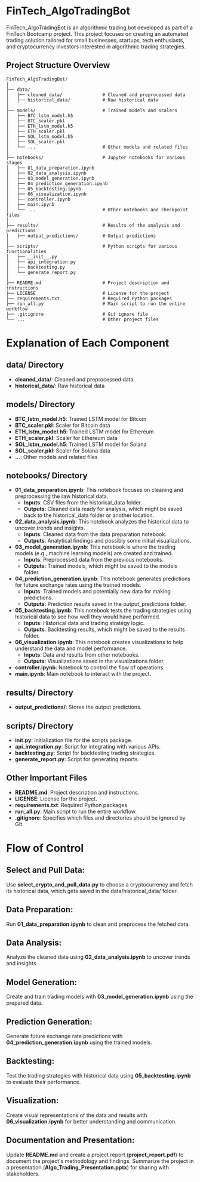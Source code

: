 # FinTech_AlgoTradingBot
FinTech_AlgoTradingBot is an algorithmic trading bot developed as part of a FinTech Bootcamp project. This project focuses on creating an automated trading solution tailored for small businesses, startups, tech enthusiasts, and cryptocurrency investors interested in algorithmic trading strategies.

## Project Structure Overview

```
FinTech_AlgoTradingBot/
│
├── data/
│   ├── cleaned_data/               # Cleaned and preprocessed data
│   ├── historical_data/            # Raw historical data
│
├── models/                         # Trained models and scalers
│   ├── BTC_lstm_model.h5
│   ├── BTC_scaler.pkl
│   ├── ETH_lstm_model.h5
│   ├── ETH_scaler.pkl
│   ├── SOL_lstm_model.h5
│   ├── SOL_scaler.pkl
│   └── ...                         # Other models and related files
│
├── notebooks/                      # Jupyter notebooks for various stages
│   ├── 01_data_preparation.ipynb
│   ├── 02_data_analysis.ipynb
│   ├── 03_model_generation.ipynb
│   ├── 04_prediction_generation.ipynb
│   ├── 05_backtesting.ipynb
│   ├── 06_visualization.ipynb
│   ├── controller.ipynb
│   ├── main.ipynb
│   └── ...                         # Other notebooks and checkpoint files
│
├── results/                        # Results of the analysis and predictions
│   ├── output_predictions/         # Output predictions
│
├── scripts/                        # Python scripts for various functionalities
│   ├── __init__.py
│   ├── api_integration.py
│   ├── backtesting.py
│   └── generate_report.py
│
├── README.md                       # Project description and instructions
├── LICENSE                         # License for the project
├── requirements.txt                # Required Python packages
├── run_all.py                      # Main script to run the entire workflow
├── .gitignore                      # Git ignore file
└── ...                             # Other project files
```
# Explanation of Each Component

## data/ Directory
- **cleaned_data/**: Cleaned and preprocessed data
- **historical_data/**: Raw historical data

## models/ Directory
- **BTC_lstm_model.h5**: Trained LSTM model for Bitcoin
- **BTC_scaler.pkl**: Scaler for Bitcoin data
- **ETH_lstm_model.h5**: Trained LSTM model for Ethereum
- **ETH_scaler.pkl**: Scaler for Ethereum data
- **SOL_lstm_model.h5**: Trained LSTM model for Solana
- **SOL_scaler.pkl**: Scaler for Solana data
- **...**: Other models and related files

## notebooks/ Directory
- **01_data_preparation.ipynb**: This notebook focuses on cleaning and preprocessing the raw historical data.
  - **Inputs**: CSV files from the historical_data folder.
  - **Outputs**: Cleaned data ready for analysis, which might be saved back to the historical_data folder or another location.
- **02_data_analysis.ipynb**: This notebook analyzes the historical data to uncover trends and insights.
  - **Inputs**: Cleaned data from the data preparation notebook.
  - **Outputs**: Analytical findings and possibly some initial visualizations.
- **03_model_generation.ipynb**: This notebook is where the trading models (e.g., machine learning models) are created and trained.
  - **Inputs**: Preprocessed data from the previous notebooks.
  - **Outputs**: Trained models, which might be saved to the models folder.
- **04_prediction_generation.ipynb**: This notebook generates predictions for future exchange rates using the trained models.
  - **Inputs**: Trained models and potentially new data for making predictions.
  - **Outputs**: Prediction results saved in the output_predictions folder.
- **05_backtesting.ipynb**: This notebook tests the trading strategies using historical data to see how well they would have performed.
  - **Inputs**: Historical data and trading strategy logic.
  - **Outputs**: Backtesting results, which might be saved to the results folder.
- **06_visualization.ipynb**: This notebook creates visualizations to help understand the data and model performance.
  - **Inputs**: Data and results from other notebooks.
  - **Outputs**: Visualizations saved in the visualizations folder.
- **controller.ipynb**: Notebook to control the flow of operations.
- **main.ipynb**: Main notebook to interact with the project.

## results/ Directory
- **output_predictions/**: Stores the output predictions.

## scripts/ Directory
- **init.py**: Initialization file for the scripts package.
- **api_integration.py**: Script for integrating with various APIs.
- **backtesting.py**: Script for backtesting trading strategies.
- **generate_report.py**: Script for generating reports.

## Other Important Files
- **README.md**: Project description and instructions.
- **LICENSE**: License for the project.
- **requirements.txt**: Required Python packages.
- **run_all.py**: Main script to run the entire workflow.
- **.gitignore**: Specifies which files and directories should be ignored by Git.

# Flow of Control

## Select and Pull Data:
Use **select_crypto_and_pull_data.py** to choose a cryptocurrency and fetch its historical data, which gets saved in the data/historical_data/ folder.

## Data Preparation:
Run **01_data_preparation.ipynb** to clean and preprocess the fetched data.

## Data Analysis:
Analyze the cleaned data using **02_data_analysis.ipynb** to uncover trends and insights.

## Model Generation:
Create and train trading models with **03_model_generation.ipynb** using the prepared data.

## Prediction Generation:
Generate future exchange rate predictions with **04_prediction_generation.ipynb** using the trained models.

## Backtesting:
Test the trading strategies with historical data using **05_backtesting.ipynb** to evaluate their performance.

## Visualization:
Create visual representations of the data and results with **06_visualization.ipynb** for better understanding and communication.

## Documentation and Presentation:
Update **README.md** and create a project report (**project_report.pdf**) to document the project's methodology and findings.
Summarize the project in a presentation (**Algo_Trading_Presentation.pptx**) for sharing with stakeholders.

